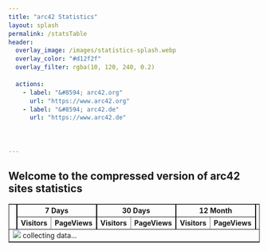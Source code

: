 ```yaml
---
title: "arc42 Statistics"
layout: splash
permalink: /statsTable
header:
  overlay_image: /images/statistics-splash.webp
  overlay_color: "#d12f2f"
  overlay_filter: rgba(10, 120, 240, 0.2)
  
  actions: 
    - label: "&#8594; arc42.org"
      url: "https://www.arc42.org"
    - label: "&#8594; arc42.de"
      url: "https://www.arc42.de"

 

---
```



## Welcome to the compressed version of arc42 sites statistics

<div hx-get="http://localhost:8043/statsTable"
     hx-trigger="load delay"
     hx-swap="outerHTML"
     hx-target="#statsTable">
</div>

<!-->
<div hx-get="https://arc42-stats.fly.dev/statsTable"
<-->

<!-- the following div will be swapped with the HTML generated by the backend API -->
<div id="statsTable">
  <table border="1">
    <tr>
        <th rowspan="2"><img src="./images/minion-logo-100px.png"></th>
        <th colspan="2" style="border-left: 2px solid black;">7 Days</th>
        <th colspan="2" style="border-left: 2px solid black;">30 Days</th>
        <th colspan="2" style="border-left: 2px solid black;">12 Month</th>
        <th rowspan="2" style="border-left: 2px solid black;">Issues</th>
    </tr>
    <tr>
        <th style="border-left: 2px solid black;">Visitors</th>
        <th>PageViews</th>
        <th style="border-left: 2px solid black;">Visitors</th>
        <th>PageViews</th>
        <th style="border-left: 2px solid black;">Visitors</th>
        <th>PageViews</th>
    </tr>
    <tr>
        <td colspan="8"> <img src="./images/spinner.gif"> collecting data...</td>
      
   </tr>
  </table>
</div>

